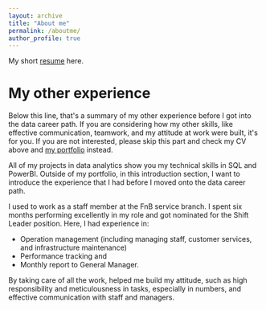 ```yaml
---
layout: archive
title: "About me"
permalink: /aboutme/
author_profile: true
---
```

My short [resume](resume.pdf) here.


# My other experience

Below this line, that's a summary of  my other experience before I got into the data career path. If you are considering how my other skills, like effective communication, teamwork, and my attitude at work were built, it's for you. If you are not interested, please skip this part and check my CV above and [my portfolio](https://trannphuocloc.github.io/portfolio/) instead.

All of my projects in data analytics show you my technical skills in SQL and PowerBI. Outside of my portfolio, in this introduction section, I want to introduce the experience that I had before I moved onto the data career path.

I used to work as a staff member at the FnB service branch. I spent six months performing excellently in my role and got nominated for the Shift Leader position. Here, I had experience in: 
- Operation management (including managing staff, customer services, and infrastructure maintenance)
- Performance tracking and 
- Monthly report to General Manager.
  
By taking care of all the work, helped me build my attitude, such as high responsibility and meticulousness in tasks, especially in numbers, and effective communication with staff and managers.

